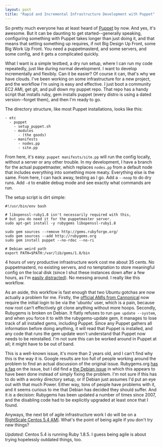 ```yaml
---
layout: post
title: "Rapid and Incremental Infrastructure Development with Puppet"
---
```

So pretty much everyone has at least heard of [Puppet](http://reductivelabs.com/products/puppet/) by now.  And yes, it's awesome.  But it can be daunting to get started--generally speaking, configuring something with Puppet takes longer than just doing it, and that means that setting something up requires, if not Big Design Up Front, some Big Work Up Front.  You need a puppetmasterd, and some servers, and some config, and it gets a complicated quickly.

What I want is a simple testbed, a dry run setup, where I can run my code repeatedly, just like during normal development.  I want to develop incrementally and flexibly.  Can it be easier?  Of course it can, that's why we have clouds.  I've been working on some infrastructure for a new project, and the workflow I'm using is easy and effective.  I just boot a community EC2 AMI, get git, and pull down my puppet repo.  That repo has a handy script that installs ruby, gem installs puppet (every distro is using a dated version--forget them), and then I'm ready to go.

The directory structure, like most Puppet installations, looks like this:

    - etc
      - puppet
        - setup_puppet.sh
        - modules
          - (the goods)
        - manifests
          - nodes.pp
          - site.pp


From here, it's easy.  `puppet manifests/site.pp` will run the config locally, without a server or any other trouble.  In my development, I have a branch for the actual puppetmaster, which replaces `nodes.pp` from a default node that includes everything into something more meaty.  Everything else is the same.  From here, I can hack away, testing as I go.  Add a `--noop` to do dry runs.  Add `-d` to enable debug mode and see exactly what commands are run.

The setup script is dirt simple:

    #!/usr/bin/env bash
 
    # libopenssl-ruby1.8 isn't necessarily required with this, 
    # but you do need it for the puppetmaster server.
    sudo apt-get install -y rubygems libopenssl-ruby1.8
     
    sudo gem sources --remove http://gems.rubyforge.org/
    sudo gem sources --add http://rubygems.org 
    sudo gem install puppet --no-rdoc --no-ri

    # Debian weird path
    export PATH=$PATH:/var/lib/gems/1.8/bin

4 hours of very productive infrastructure work cost me about 35 cents.  No puppetmasterd, no existing servers, and no temptation to store meaningful config on the local disk (since I shut these instances down after a few hours, as I'm [easily distracted](http://r33b.net/)).  No messing around.  I really like this workflow.

As an aside, this workflow is fast enough that two Ubuntu gotchas are now actually a problem for me.  Firstly, the [official AMIs from Cannonical](http://alestic.com/) now require the initial login to be via the 'ubuntu' user, which is a pain, because now root can't effectively git clone anything without more hoops.  Secondly, Rubygems is broken on Debian.  It flatly refuses to run `gem update --system`, and when you force it to with the rubygems-update gem, it manages to lose track of all installed gems, including Puppet.  Since any Puppet gathers all information before doing anything, it will read that Puppet is installed, and any code that runs the gem update won't understand that Puppet now needs to be reinstalled.  I'm not sure this can be worked around in Puppet at all; it might have to be out of band.

This is a well-known issue, it's more than 2 years old, and I can't find why this is the way it is.  Google results are too full of people working around the problem to find an actual discussion of the original issue.  Rubygems.org [has a faq](http://help.rubygems.org/faqs/rubygems/rubygems-upgrade-issues) on the issue, but I did find a [the Debian issue](http://bugs.debian.org/cgi-bin/bugreport.cgi?bug=452547) in which this appears to have been done instead of simply fixing the problem.  I'm not sure if this has to do with a wonky directory setup, or if Debian just assumes I'd put an eye out with that much Power.  Either way, tons of people have problems with it, and it seems curious to me that Debian has decided they should suffer.  And it *is* a decision: Rubygems has been updated a number of times since 2007, and the disabling code had to be explicitly upgraded at least once that I found.

Anyways, the next bit of agile infrastructure work I do will be on a [RightScale Centos 5.4 AMI](http://developer.amazonwebservices.com/connect/entry.jspa?externalID=3300&categoryID=223).  What's the point of being agile if you don't try new things?

_Updated:_ Centos 5.4 is running Ruby 1.8.5.  I guess being agile is about trying hopelessly outdated things, too.

